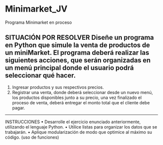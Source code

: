 # Minimarket_JV
Programa Minimarket en proceso

SITUACIÓN POR RESOLVER
Diseñe un programa en Python que simule la venta de productos de un miniMarket.
El programa deberá realizar las siguientes acciones, que serán organizadas en un menú principal
donde el usuario podrá seleccionar qué hacer.
--------------------------------------------------------------------------------------------
1. Ingresar productos y sus respectivos precios.
2. Registrar una venta, donde deberá seleccionar desde un nuevo menú, los productos
disponibles junto a su precio, una vez finalizado el proceso de venta, deberá entregar el
monto total que el cliente debe pagar.
------------------------------------------------------------------------------------------
INSTRUCCIONES
• Desarrolle el ejercicio enunciado anteriormente, utilizando el lenguaje Python.
• Utilice listas para organizar los datos que se trabajarán.
• Aplique modularización de modo que optimice al máximo su código. (uso de funciones)
